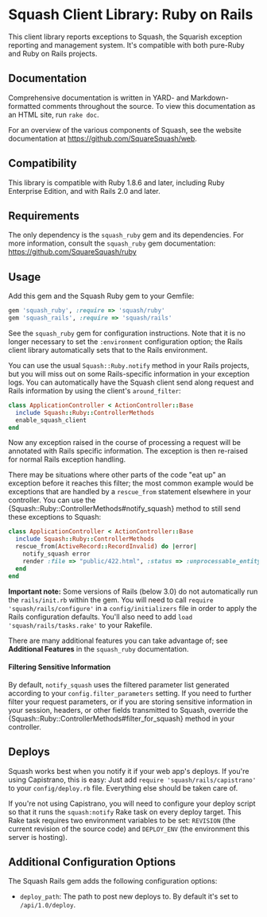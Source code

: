 Squash Client Library: Ruby on Rails
====================================

This client library reports exceptions to Squash, the Squarish exception
reporting and management system. It's compatible with both pure-Ruby and Ruby on
Rails projects.

Documentation
-------------

Comprehensive documentation is written in YARD- and Markdown-formatted comments
throughout the source. To view this documentation as an HTML site, run
`rake doc`.

For an overview of the various components of Squash, see the website
documentation at https://github.com/SquareSquash/web.

Compatibility
-------------

This library is compatible with Ruby 1.8.6 and later, including Ruby Enterprise
Edition, and with Rails 2.0 and later.

Requirements
------------

The only dependency is the `squash_ruby` gem and its dependencies. For more
information, consult the `squash_ruby` gem documentation:
https://github.com/SquareSquash/ruby

Usage
-----

Add this gem and the Squash Ruby gem to your Gemfile:

```` ruby
gem 'squash_ruby', :require => 'squash/ruby'
gem 'squash_rails', :require => 'squash/rails'
````

See the `squash_ruby` gem for configuration instructions. Note that it is no
longer necessary to set the `:environment` configuration option; the Rails
client library automatically sets that to the Rails environment.

You can use the usual `Squash::Ruby.notify` method in your Rails projects, but
you will miss out on some Rails-specific information in your exception logs. You
can automatically have the Squash client send along request and Rails
information by using the client's `around_filter`:

```` ruby
class ApplicationController < ActionController::Base
  include Squash::Ruby::ControllerMethods
  enable_squash_client
end
````

Now any exception raised in the course of processing a request will be annotated
with Rails specific information. The exception is then re-raised for normal
Rails exception handling.

There may be situations where other parts of the code "eat up" an exception
before it reaches this filter; the most common example would be exceptions that
are handled by a `rescue_from` statement elsewhere in your controller.  You can
use the {Squash::Ruby::ControllerMethods#notify_squash} method to still send
these exceptions to Squash:

```` ruby
class ApplicationController < ActionController::Base
  include Squash::Ruby::ControllerMethods
  rescue_from(ActiveRecord::RecordInvalid) do |error|
    notify_squash error
    render :file => "public/422.html", :status => :unprocessable_entity
  end
end
````

**Important note:** Some versions of Rails (below 3.0) do not automatically run
the `rails/init.rb` within the gem. You will need to call
`require 'squash/rails/configure'` in a `config/initializers` file in order to
apply the Rails configuration defaults. You'll also need to add
`load 'squash/rails/tasks.rake'` to your Rakefile.

There are many additional features you can take advantage of; see **Additional
Features** in the `squash_ruby` documentation.

#### Filtering Sensitive Information

By default, `notify_squash` uses the filtered parameter list generated according
to your `config.filter_parameters` setting. If you need to further filter your
request parameters, or if you are storing sensitive information in your session,
headers, or other fields transmitted to Squash, override the
{Squash::Ruby::ControllerMethods#filter_for_squash} method in your controller.

Deploys
-------

Squash works best when you notify it if your web app's deploys. If you're using
Capistrano, this is easy: Just add `require 'squash/rails/capistrano'` to your
`config/deploy.rb` file. Everything else should be taken care of.

If you're not using Capistrano, you will need to configure your deploy script
so that it runs the `squash:notify` Rake task on every deploy target. This Rake
task requires two environment variables to be set: `REVISION` (the current
revision of the source code) and `DEPLOY_ENV` (the environment this server is
hosting).

Additional Configuration Options
--------------------------------

The Squash Rails gem adds the following configuration options:

* `deploy_path`: The path to post new deploys to. By default it's set to
  `/api/1.0/deploy`.
